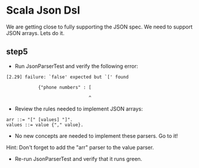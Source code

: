 Scala Json Dsl 
==============

We are getting close to fully supporting the JSON spec.  We need to support JSON arrays.  Lets do it.

step5
-----

- Run JsonParserTest and verify the following error:

```
[2.29] failure: `false' expected but `[' found

    	    {"phone numbers" : [ 

    	                       ^
```

- Review the rules needed to implement JSON arrays:
 
```
arr ::= "[" [values] "]".
values ::= value {"," value}.
```

- No new concepts are needed to implement these parsers.  Go to it!

Hint:  Don't forget to add the "arr" parser to the value parser. 

- Re-run JsonParserTest and verify that it runs green.
